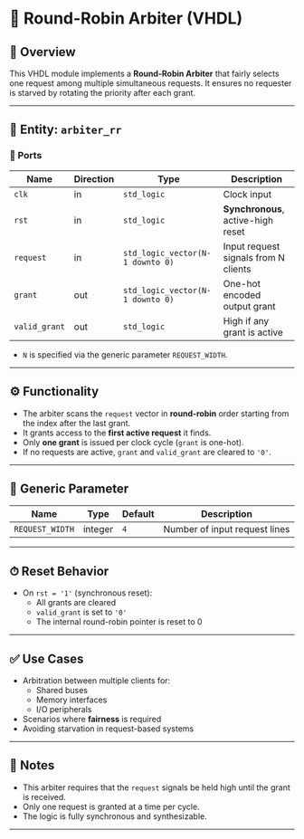 
# 🔄 Round-Robin Arbiter (VHDL)

## 📘 Overview

This VHDL module implements a **Round-Robin Arbiter** that fairly selects one request among multiple simultaneous requests. It ensures no requester is starved by rotating the priority after each grant.

---

## 🧩 Entity: `arbiter_rr`

### 🔧 Ports

| Name          | Direction | Type                             | Description                                  |
|---------------|-----------|----------------------------------|----------------------------------------------|
| `clk`         | in        | `std_logic`                      | Clock input                                   |
| `rst`         | in        | `std_logic`                      | **Synchronous**, active-high reset            |
| `request`     | in        | `std_logic_vector(N-1 downto 0)` | Input request signals from N clients          |
| `grant`       | out       | `std_logic_vector(N-1 downto 0)` | One-hot encoded output grant                  |
| `valid_grant` | out       | `std_logic`                      | High if any grant is active                   |

- `N` is specified via the generic parameter `REQUEST_WIDTH`.

---

## ⚙️ Functionality

- The arbiter scans the `request` vector in **round-robin** order starting from the index after the last grant.
- It grants access to the **first active request** it finds.
- Only **one grant** is issued per clock cycle (`grant` is one-hot).
- If no requests are active, `grant` and `valid_grant` are cleared to `'0'`.

---

## 🔧 Generic Parameter

| Name            | Type    | Default | Description                      |
|-----------------|---------|---------|----------------------------------|
| `REQUEST_WIDTH` | integer | `4`     | Number of input request lines    |

---

## ⏱ Reset Behavior

- On `rst = '1'` (synchronous reset):
  - All grants are cleared
  - `valid_grant` is set to `'0'`
  - The internal round-robin pointer is reset to 0

---

## ✅ Use Cases

- Arbitration between multiple clients for:
  - Shared buses
  - Memory interfaces
  - I/O peripherals
- Scenarios where **fairness** is required
- Avoiding starvation in request-based systems

---

## 📝 Notes

- This arbiter requires that the `request` signals be held high until the grant is received.
- Only one request is granted at a time per cycle.
- The logic is fully synchronous and synthesizable.

---